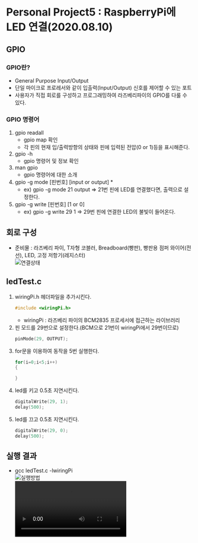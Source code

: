 # Personal Project5 : RaspberryPi에 LED 연결(2020.08.10)

## GPIO

### GPIO란?
* General Purpose Input/Output
* 단일 마이크로 프로레서와 같이 입출력(Input/Output) 신호를 제어할 수 있는 포트
* 사용자가 직접 회로를 구성하고 프로그래밍하여 라즈베리파이의 GPIO를 다룰 수 있다.

### GPIO 명령어
1. gpio readall
   * gpio map 확인
   * 각 핀의 현재 입/출력방향의 상태와 핀에 입력된 전압(0 or 1)등을 표시해준다.
2. gpio -h
   * gpio 명령어 및 정보 확인
3. man gpio
   * gpio 명령어에 대한 소개
4. gpio -g mode [핀번호] [input or output]
   * 
   * ex) gpio -g mode 21 output => 21번 핀에 LED를 연결했다면, 출력으로 설정한다.
5. gpio -g write [핀번호] [1 or 0]
   * ex) gpio -g write 29 1 => 29번 핀에 연결한 LED의 불빛이 들어온다.

## 회로 구성 
* 준비물 : 라즈베리 파이, T자형 코블러, Breadboard(빵판), 빵판용 점퍼 와이어(전선), LED, 고정 저항기(레지스터)  
![연결상태](/uploads/99a8130d152cc09e8ea8bb14e08ac592/연결상태.jpg)

## ledTest.c
1. wiringPi.h 헤더파일을 추가시킨다.
    ```C
    #include <wiringPi.h>
    ```
    * wiringPi : 라즈베리 파이의 BCM2835 프로세서에 접근하는 라이브러리
2. 핀 모드를 29번으로 설정한다.(BCM으로 21번이 wiringPi에서 29번이므로)
    ```C
    pinMode(29, OUTPUT);
    ```
3. for문을 이용하여 동작을 5번 실행한다.
   ```C
   for(i=0;i<5;i++)
   {

   }
   ```
4. led를 키고 0.5초 지연시킨다.
   ```C
   digitalWrite(29, 1);
   delay(500);
   ```
5. led를 끄고 0.5초 지연시킨다.
   ```C
   digitalWrite(29, 0);
   delay(500);
   ```

## 실행 결과
* gcc ledTest.c -lwiringPi  
  ![실행방법](/uploads/5b2f627378d14e2cabd312597155daa2/실행방법.PNG)  
  ![5번깜빡](/uploads/0343b31a2a20a4f52388483f47bf1ecc/5번깜빡.mp4)
  
